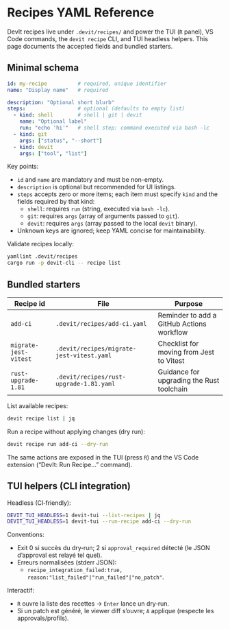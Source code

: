 # Recipes YAML Reference

DevIt recipes live under `.devit/recipes/` and power the TUI (`R` panel), VS Code commands, the `devit recipe` CLI, and TUI headless helpers. This page documents the accepted fields and bundled starters.

## Minimal schema

```yaml
id: my-recipe          # required, unique identifier
name: "Display name"   # required

description: "Optional short blurb"
steps:                 # optional (defaults to empty list)
  - kind: shell        # shell | git | devit
    name: "Optional label"
    run: "echo 'hi'"   # shell step: command executed via bash -lc
  - kind: git
    args: ["status", "--short"]
  - kind: devit
    args: ["tool", "list"]
```

Key points:
- `id` and `name` are mandatory and must be non-empty.
- `description` is optional but recommended for UI listings.
- `steps` accepts zero or more items; each item must specify `kind` and the fields required by that kind:
  - `shell`: requires `run` (string, executed via `bash -lc`).
  - `git`: requires `args` (array of arguments passed to `git`).
  - `devit`: requires `args` (array passed to the local `devit` binary).
- Unknown keys are ignored; keep YAML concise for maintainability.

Validate recipes locally:

```bash
yamllint .devit/recipes
cargo run -p devit-cli -- recipe list
```

## Bundled starters

| Recipe id | File | Purpose |
|-----------|------|---------|
| `add-ci` | `.devit/recipes/add-ci.yaml` | Reminder to add a GitHub Actions workflow |
| `migrate-jest-vitest` | `.devit/recipes/migrate-jest-vitest.yaml` | Checklist for moving from Jest to Vitest |
| `rust-upgrade-1.81` | `.devit/recipes/rust-upgrade-1.81.yaml` | Guidance for upgrading the Rust toolchain |

List available recipes:

```bash
devit recipe list | jq
```

Run a recipe without applying changes (dry run):

```bash
devit recipe run add-ci --dry-run
```

The same actions are exposed in the TUI (press `R`) and the VS Code extension (“DevIt: Run Recipe…” command).

## TUI helpers (CLI integration)

Headless (CI‑friendly):

```bash
DEVIT_TUI_HEADLESS=1 devit-tui --list-recipes | jq
DEVIT_TUI_HEADLESS=1 devit-tui --run-recipe add-ci --dry-run
```

Conventions:
- Exit 0 si succès du dry‑run; 2 si `approval_required` détecté (le JSON d’approval est relayé tel quel).
- Erreurs normalisées (stderr JSON):
  - `recipe_integration_failed:true, reason:"list_failed"|"run_failed"|"no_patch"`.

Interactif:
- `R` ouvre la liste des recettes → `Enter` lance un dry‑run.
- Si un patch est généré, le viewer diff s’ouvre; `A` applique (respecte les approvals/profils).
